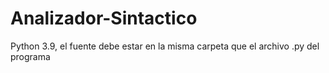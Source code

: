 # Analizador-Sintactico
Python 3.9, el fuente debe estar en la misma carpeta que el archivo .py del programa
